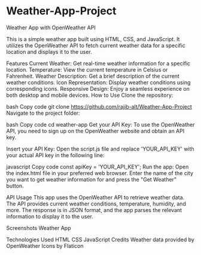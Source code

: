 # Weather-App-Project
Weather App with OpenWeather API


This is a simple weather app built using HTML, CSS, and JavaScript. It utilizes the OpenWeather API to fetch current weather data for a specific location and displays it to the user.

Features
Current Weather: Get real-time weather information for a specific location.
Temperature: View the current temperature in Celsius or Fahrenheit.
Weather Description: Get a brief description of the current weather conditions.
Icon Representation: Display weather conditions using corresponding icons.
Responsive Design: Enjoy a seamless experience on both desktop and mobile devices.
How to Use
Clone the repository:

bash
Copy code
git clone https://github.com/rajib-alt/Weather-App-Project
Navigate to the project folder:

bash
Copy code
cd weather-app
Get your API Key:
To use the OpenWeather API, you need to sign up on the OpenWeather website and obtain an API key.

Insert your API Key:
Open the script.js file and replace 'YOUR_API_KEY' with your actual API key in the following line:

javascript
Copy code
const apiKey = 'YOUR_API_KEY';
Run the app:
Open the index.html file in your preferred web browser. Enter the name of the city you want to get weather information for and press the "Get Weather" button.

API Usage
This app uses the OpenWeather API to retrieve weather data. The API provides current weather conditions, temperature, humidity, and more. The response is in JSON format, and the app parses the relevant information to display it to the user.

Screenshots
Weather App

Technologies Used
HTML
CSS
JavaScript
Credits
Weather data provided by OpenWeather
Icons by Flaticon
